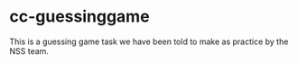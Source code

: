 # cc-guessinggame
This is a guessing game task we have been told to make as practice by the NSS team.
